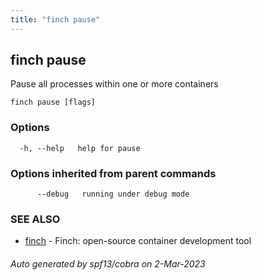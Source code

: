 ```yaml
---
title: "finch pause"
---
```

## finch pause

Pause all processes within one or more containers

```
finch pause [flags]
```

### Options

```
  -h, --help   help for pause
```

### Options inherited from parent commands

```
      --debug   running under debug mode
```

### SEE ALSO

* [finch](../finch/)	 - Finch: open-source container development tool

###### Auto generated by spf13/cobra on 2-Mar-2023

